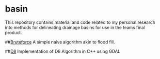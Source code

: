 # basin
This repository contains material and code related to my personal research
into methods for delineating drainage basins for use in the teams final
product.

##[Bruteforce](bruteforce)
A simple naive algorithm akin to flood fill.

##[D8](d8)
Implementation of D8 Algorithm in C++ using GDAL

